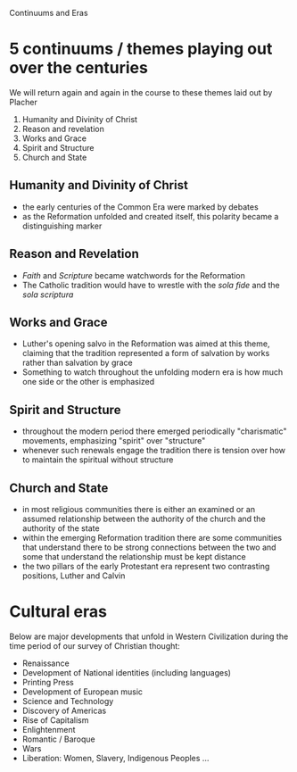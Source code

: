 Continuums and Eras

# 5 continuums / themes playing out over the centuries #

We will return again and again in the course to these themes laid out by Placher

1. Humanity and Divinity of Christ
2. Reason and revelation
3. Works and Grace
4. Spirit and Structure
5. Church and State

## Humanity and Divinity of Christ ##

- the early centuries of the Common Era were marked by debates 
- as the Reformation unfolded and created itself, this polarity became a distinguishing marker

## Reason and Revelation ##

- *Faith* and *Scripture* became watchwords for the Reformation
- The Catholic tradition would have to wrestle with the *sola fide* and the *sola scriptura*

## Works and Grace ##

- Luther's opening salvo in the Reformation was aimed at this theme, claiming that the tradition represented a form of salvation by works rather than salvation by grace
- Something to watch throughout the unfolding modern era is how much one side or the other is emphasized

## Spirit and Structure ##

- throughout the modern period there  emerged periodically "charismatic" movements, emphasizing "spirit" over "structure"
- whenever such renewals engage the tradition there is tension over how to maintain the spiritual without structure

## Church and State ##

- in most religious communities there is either an examined or an assumed relationship between the authority of the church and the authority of the state
- within the emerging Reformation tradition there are some communities that understand there to be strong connections between the two and some that understand the relationship must be kept distance
- the two pillars of the early Protestant era represent two contrasting positions, Luther and Calvin

# Cultural eras #

Below are major developments that unfold in Western Civilization during the time period of our survey of Christian thought: 

- Renaissance
- Development of National identities (including languages)
- Printing Press
- Development of European music
- Science and Technology
- Discovery of Americas
- Rise of Capitalism
- Enlightenment
- Romantic / Baroque
- Wars
- Liberation: Women, Slavery, Indigenous Peoples ...
